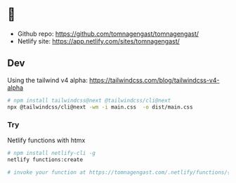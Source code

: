 # 📓

-   Github repo: https://github.com/tomnagengast/tomnagengast/
-   Netlify site: https://app.netlify.com/sites/tomnagengast/

## Dev

Using the tailwind v4 alpha: https://tailwindcss.com/blog/tailwindcss-v4-alpha

```sh
# npm install tailwindcss@next @tailwindcss/cli@next
npx @tailwindcss/cli@next -wm -i main.css  -o dist/main.css
```

### Try

Netlify functions with htmx

```sh
# npm install netlify-cli -g
netlify functions:create

# invoke your function at https://tomnagengast.com/.netlify/functions/{function-name}
```
